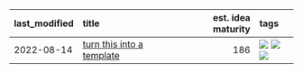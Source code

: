 |last_modified|title|est. idea maturity|tags
|:---|:---|---:|:---|
|2022-08-14|[turn this into a template](benchwarmers-template.md)|186|[![](https://img.shields.io/badge/tag-meta-29a3fa)](tags/meta.md) [![](https://img.shields.io/badge/tag-tooling-84f8cf)](tags/tooling.md) [![](https://img.shields.io/badge/tag-wip-48e52e)](tags/wip.md)|